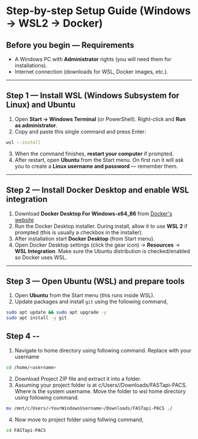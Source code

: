 
# Step-by-step Setup Guide (Windows → WSL2 → Docker)

## Before you begin — Requirements
- A Windows PC with **Administrator** rights (you will need them for installations).
- Internet connection (downloads for WSL, Docker images, etc.).

---

## Step 1 — Install WSL (Windows Subsystem for Linux) and Ubuntu
1. Open **Start → Windows Terminal** (or PowerShell). Right-click and **Run as administrator**.
2. Copy and paste this single command and press Enter:

```cmd
wsl --install
```

3. When the command finishes, **restart your computer** if prompted.
4. After restart, open **Ubuntu** from the Start menu. On first run it will ask you to create a **Linux username and password** — remember them.

---

## Step 2 — Install Docker Desktop and enable WSL integration
1. Download **Docker Desktop For Windows-x64_86** from [Docker's website](https://docs.docker.com/desktop/setup/install/windows-install/)
2. Run the Docker Desktop installer. During install, allow it to use **WSL 2** if prompted (this is usually a checkbox in the installer).
3. After installation start **Docker Desktop** (from Start menu).
4. Open Docker Desktop settings (click the gear icon) → **Resources** → **WSL Integration**. Make sure the Ubuntu distribution is checked/enabled so Docker uses WSL.

---

## Step 3 — Open Ubuntu (WSL) and prepare tools
1. Open **Ubuntu** from the Start menu (this runs inside WSL).
2. Update packages and install `git` using the following command,

```bash
sudo apt update && sudo apt upgrade -y
sudo apt install -y git
```

## Step 4 --
1. Navigate to home directory using following command. Replace <username> with your username

```bash
cd /home/<username>
```

2. Download Project ZIP file and extract it into a folder.
3. Assuming your project folder is at c/Users/<YourWindowsUser>/Downloads/FASTapi-PACS. Where <YourWindowsUser> is the system username. Move the folder to wsl home directory using following command.

```bash
mv /mnt/c/Users/<YourWindowsUsername>/Downloads/FASTapi-PACS ./
```
4. Now move to project folder using follwing command,

```bash
cd FASTapi-PACS
```

